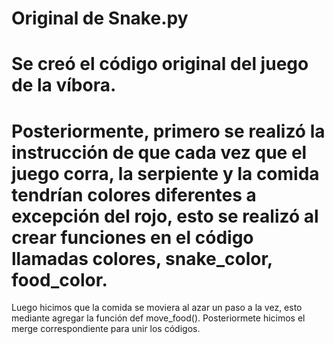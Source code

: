 # Original de Snake.py
# Se creó el código original del juego de la víbora.
# Posteriormente, primero se realizó la instrucción de que cada vez que el juego corra, la serpiente y la comida tendrían colores diferentes a excepción del rojo, esto se realizó al crear funciones en el código llamadas colores, snake_color, food_color.
Luego hicimos que la comida se moviera al azar un paso a la vez, esto mediante agregar la función def move_food().
Posteriormete hicimos el merge correspondiente para unir los códigos.
